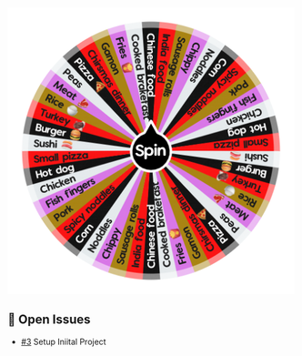 ![Project Screenshot](https://github.com/tgilly93/Dinner_Generator_React/blob/main/images/Dinner_Generator_React_thumb.png?raw=true)

## 🚀 Open Issues

<!-- AUTO-ISSUES-START -->
- [#3](https://github.com/tgilly93/Dinner_Generator_React/issues/3) Setup Iniital Project
<!-- AUTO-ISSUES-END -->
